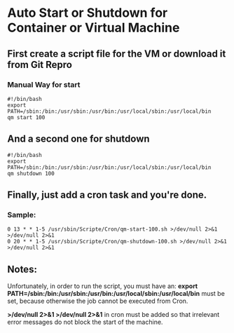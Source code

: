# Auto Start or Shutdown for Container or Virtual Machine

## First create a script file for the VM or download it from Git Repro

### Manual Way for start

```
#!/bin/bash
export PATH=/sbin:/bin:/usr/sbin:/usr/bin:/usr/local/sbin:/usr/local/bin
qm start 100
```

## And a second one for shutdown

```
#!/bin/bash
export PATH=/sbin:/bin:/usr/sbin:/usr/bin:/usr/local/sbin:/usr/local/bin
qm shutdown 100
```

## Finally, just add a cron task and you're done.

### Sample:

```
0 13 * * 1-5 /usr/sbin/Scripte/Cron/qm-start-100.sh >/dev/null 2>&1 >/dev/null 2>&1
0 20 * * 1-5 /usr/sbin/Scripte/Cron/qm-shutdown-100.sh >/dev/null 2>&1 >/dev/null 2>&1
```

## Notes:

Unfortunately, in order to run the script, you must have an: 
**export PATH=/sbin:/bin:/usr/sbin:/usr/bin:/usr/local/sbin:/usr/local/bin**
must be set, because otherwise the job cannot be executed from Cron.

 **>/dev/null 2>&1 >/dev/null 2>&1** in cron must be added so that irrelevant error messages do not block the start of the machine.
